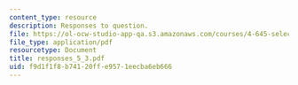 ```yaml
---
content_type: resource
description: Responses to question.
file: https://ol-ocw-studio-app-qa.s3.amazonaws.com/courses/4-645-selected-topics-in-architecture-architecture-from-1750-to-the-present-fall-2004/f9d1f1f8b74120ffe9571eecba6eb666_responses_5_3.pdf
file_type: application/pdf
resourcetype: Document
title: responses_5_3.pdf
uid: f9d1f1f8-b741-20ff-e957-1eecba6eb666
---
```

